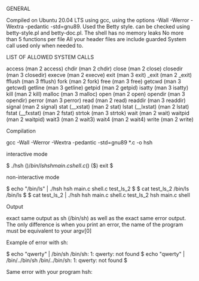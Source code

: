 GENERAL

Compiled on Ubuntu 20.04 LTS using gcc, using the options -Wall -Werror -Wextra -pedantic -std=gnu89. 
Used the Betty style. can be checked using betty-style.pl and betty-doc.pl. 
The shell has no memory leaks No more than 5 functions per file 
All your header files are include guarded System call used only when needed to.

LIST OF ALLOWED SYSTEM CALLS

access (man 2 access)
chdir (man 2 chdir)
close (man 2 close)
closedir (man 3 closedir)
execve (man 2 execve)
exit (man 3 exit)
_exit (man 2 _exit)
fflush (man 3 fflush)
fork (man 2 fork)
free (man 3 free)
getcwd (man 3 getcwd)
getline (man 3 getline)
getpid (man 2 getpid)
isatty (man 3 isatty)
kill (man 2 kill)
malloc (man 3 malloc)
open (man 2 open)
opendir (man 3 opendir)
perror (man 3 perror)
read (man 2 read)
readdir (man 3 readdir)
signal (man 2 signal)
stat (__xstat) (man 2 stat)
lstat (__lxstat) (man 2 lstat)
fstat (__fxstat) (man 2 fstat)
strtok (man 3 strtok)
wait (man 2 wait)
waitpid (man 2 waitpid)
wait3 (man 2 wait3)
wait4 (man 2 wait4)
write (man 2 write)

Compilation

gcc -Wall -Werror -Wextra -pedantic -std=gnu89 *.c -o hsh

interactive mode

$ ./hsh
($) /bin/ls
hsh main.c shell.c
($)
($) exit
$

non-interactive mode

$ echo "/bin/ls" | ./hsh
hsh main.c shell.c test_ls_2
$
$ cat test_ls_2
/bin/ls
/bin/ls
$
$ cat test_ls_2 | ./hsh
hsh main.c shell.c test_ls_2
hsh main.c shell

Output

exact same output as sh (/bin/sh) as well as the exact same error output.
The only difference is when you print an error, the name of the program must be equivalent to your argv[0]

Example of error with sh:

$ echo "qwerty" | /bin/sh
/bin/sh: 1: qwerty: not found
$ echo "qwerty" | /bin/../bin/sh
/bin/../bin/sh: 1: qwerty: not found
$


Same error with your program hsh:

